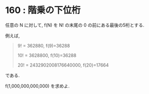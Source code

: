 # 160 : 階乗の下位桁

任意の N に対して, f\(N\) を N! の末尾の 0 の前にある最後の5桁とする.

例えば,

> 9! = 362880, f\(9\)=36288
>
> 10! = 3628800, f\(10\)=36288
>
> 20! = 2432902008176640000, f\(20\)=17664

である.

f\(1,000,000,000,000\) を求めよ.

